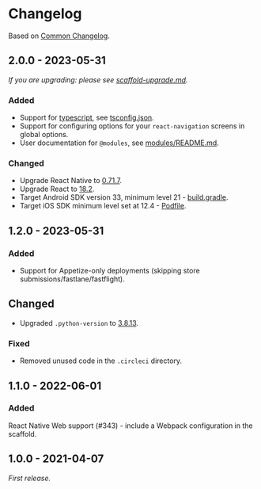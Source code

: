 # Changelog

Based on [Common Changelog](https://common-changelog.org/).

## 2.0.0 - 2023-05-31

_If you are upgrading: please see [scaffold-upgrade.md](/docs/scaffold-upgrade.md)._

### Added

- Support for [typescript](https://www.typescriptlang.org/), see [tsconfig.json](/scaffold/template/tsconfig.json).
- Support for configuring options for your `react-navigation` screens in global options.
- User documentation for `@modules`, see [modules/README.md](/scaffold/template/custom/modules/README.md).

### Changed

- Upgrade React Native to [0.71.7](https://github.com/facebook/react-native/releases/tag/v0.71.7).
- Upgrade React to [18.2](https://github.com/facebook/react/releases/tag/v18.2.0).
- Target Android SDK version 33, minimum level 21 - [build.gradle](/scaffold/template/android/build.gradle).
- Target iOS SDK minimum level set at 12.4 - [Podfile](/scaffold/template/ios/Podfile).

## 1.2.0 - 2023-05-31

### Added

- Support for Appetize-only deployments (skipping store submissions/fastlane/fastflight).

## Changed

- Upgraded `.python-version` to [3.8.13](https://www.python.org/downloads/release/python-3813/).

### Fixed

- Removed unused code in the `.circleci` directory.

## 1.1.0 - 2022-06-01

### Added

React Native Web support (#343) - include a Webpack configuration in the scaffold.

## 1.0.0 - 2021-04-07

_First release._
